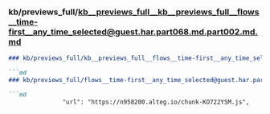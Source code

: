 ### kb/previews_full/kb__previews_full__kb__previews_full__flows__time-first__any_time_selected@guest.har.part068.md.part002.md.md

```md
### kb/previews_full/kb__previews_full__flows__time-first__any_time_selected@guest.har.part068.md.part002.md

```md
### kb/previews_full/flows__time-first__any_time_selected@guest.har.part068.md (part 002)

```md
               "url": "https://n958200.alteg.io/chunk-KO722YSM.js",
 
```

```

```

```
